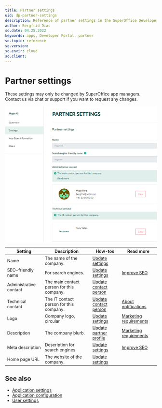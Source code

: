 ```yaml
---
title: Partner settings
uid: dp-partner-settings
description: Reference of partner settings in the SuperOffice Developer Portal.
author: Bergfrid Dias
so.date: 04.25.2022
keywords: apps, Developer Portal, partner
so.topic: reference
so.version:
so.envir: cloud
so.client:
---
```


# Partner settings

These settings may only be changed by SuperOffice app managers. Contact us via chat or support if you want to request any changes.

![Partner settings in the SuperOffice Developer Portal -screenshot][img1]

| Setting | Description | How-tos | Read more |
|---|---|---|---|
| Name | The name of the company. | [Update settings][9] | |
| SEO-friendly name | For search engines. | [Update settings][9] | [Improve SEO][10] |
| Administrative contact | The main contact person for this company.| [Update contact person][3] | |
| Technical contact | The IT contact person for this company. | [Update contact person][3] | [About notifications][11] |
| Logo | Company logo, circular | [Update settings][9] | [Marketing requirements][5] |
| Description | The company blurb. | [Update partner profile][6]| [Marketing requirements][5] |
| Meta description | Description for search engines. | [Update settings][9] | [Improve SEO][10] |
| Home page URL | The website of the company. | [Update settings][9] | |

## See also

* [Application settings][1]
* [Application configuration][2]
* [User settings][4]

<!-- Referenced links -->
[1]: app-settings.md
[2]: app-config.md
[3]: ../howto/update-contact-person.md
[4]: user-settings.md
[5]: ../../apps/requirements/marketing.md
[6]: ../app-store/update-company-profile.md
[9]: ../app-store/update-app-page.md
[10]: ../app-store/seo.md
[11]: ../howto/notifications.md

<!-- Referenced images -->
[img1]: ../media/partner-settings.png
